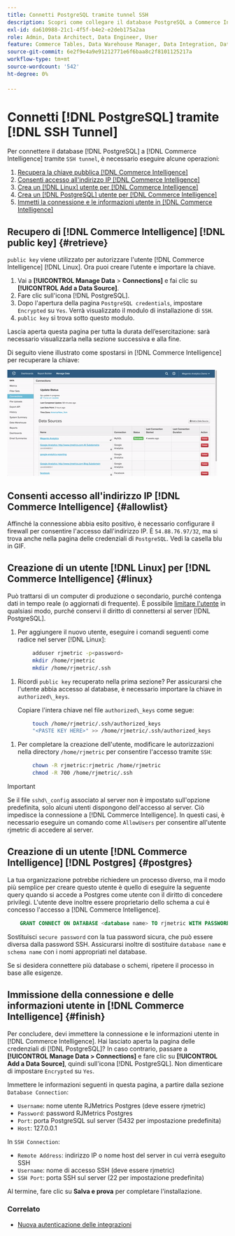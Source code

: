 ```yaml
---
title: Connetti PostgreSQL tramite tunnel SSH
description: Scopri come collegare il database PostgreSQL a Commerce Intelligence tramite un tunnel SSH.
exl-id: da610988-21c1-4f5f-b4e2-e2deb175a2aa
role: Admin, Data Architect, Data Engineer, User
feature: Commerce Tables, Data Warehouse Manager, Data Integration, Data Import/Export, SQL Report Builder
source-git-commit: 6e2f9e4a9e91212771e6f6baa8c2f8101125217a
workflow-type: tm+mt
source-wordcount: '542'
ht-degree: 0%

---
```


# Connetti [!DNL PostgreSQL] tramite [!DNL SSH Tunnel]

Per connettere il database [!DNL PostgreSQL] a [!DNL Commerce Intelligence] tramite `SSH tunnel`, è necessario eseguire alcune operazioni:

1. [Recupera la chiave pubblica  [!DNL Commerce Intelligence] ](#retrieve)
1. [Consenti accesso all&#39;indirizzo IP  [!DNL Commerce Intelligence] ](#allowlist)
1. [Crea un  [!DNL Linux]  utente per  [!DNL Commerce Intelligence]](#linux)
1. [Crea un  [!DNL PostgreSQL]  utente per  [!DNL Commerce Intelligence]](#postgres)
1. [Immetti la connessione e le informazioni utente in  [!DNL Commerce Intelligence]](#finish)

## Recupero di [!DNL Commerce Intelligence] [!DNL public key] {#retrieve}

`public key` viene utilizzato per autorizzare l&#39;utente [!DNL Commerce Intelligence] [!DNL Linux]. Ora puoi creare l’utente e importare la chiave.

1. Vai a **[!UICONTROL Manage Data** > **Connections]** e fai clic su **[!UICONTROL Add a Data Source]**.
1. Fare clic sull&#39;icona [!DNL PostgreSQL].
1. Dopo l&#39;apertura della pagina `PostgreSQL credentials`, impostare `Encrypted` su `Yes`. Verrà visualizzato il modulo di installazione di `SSH`.
1. `public key` si trova sotto questo modulo.

Lascia aperta questa pagina per tutta la durata dell’esercitazione: sarà necessario visualizzarla nella sezione successiva e alla fine.

Di seguito viene illustrato come spostarsi in [!DNL Commerce Intelligence] per recuperare la chiave:

![Recupero della chiave pubblica RJMetrics](../../../assets/get-mbi-public-key.gif)

## Consenti accesso all&#39;indirizzo IP [!DNL Commerce Intelligence] {#allowlist}

Affinché la connessione abbia esito positivo, è necessario configurare il firewall per consentire l&#39;accesso dall&#39;indirizzo IP. È `54.88.76.97/32`, ma si trova anche nella pagina delle credenziali di `PostgreSQL`. Vedi la casella blu in GIF.

## Creazione di un utente [!DNL Linux] per [!DNL Commerce Intelligence] {#linux}

Può trattarsi di un computer di produzione o secondario, purché contenga dati in tempo reale (o aggiornati di frequente). È possibile [limitare l&#39;utente](../../../administrator/account-management/restrict-db-access.md) in qualsiasi modo, purché conservi il diritto di connettersi al server [!DNL PostgreSQL].

1. Per aggiungere il nuovo utente, eseguire i comandi seguenti come radice nel server [!DNL Linux]:

```bash
        adduser rjmetric -p<password>
        mkdir /home/rjmetric
        mkdir /home/rjmetric/.ssh
```

1. Ricordi `public key` recuperato nella prima sezione? Per assicurarsi che l&#39;utente abbia accesso al database, è necessario importare la chiave in `authorized\_keys`.

   Copiare l&#39;intera chiave nel file `authorized\_keys` come segue:

```bash
        touch /home/rjmetric/.ssh/authorized_keys
        "<PASTE KEY HERE>" >> /home/rjmetric/.ssh/authorized_keys
```

1. Per completare la creazione dell&#39;utente, modificare le autorizzazioni nella directory `/home/rjmetric` per consentire l&#39;accesso tramite `SSH`:

```bash
        chown -R rjmetric:rjmetric /home/rjmetric
        chmod -R 700 /home/rjmetric/.ssh
```

>[!IMPORTANT]
>
>Se il file `sshd\_config` associato al server non è impostato sull&#39;opzione predefinita, solo alcuni utenti dispongono dell&#39;accesso al server. Ciò impedisce la connessione a [!DNL Commerce Intelligence]. In questi casi, è necessario eseguire un comando come `AllowUsers` per consentire all&#39;utente rjmetric di accedere al server.

## Creazione di un utente [!DNL Commerce Intelligence] [!DNL Postgres] {#postgres}

La tua organizzazione potrebbe richiedere un processo diverso, ma il modo più semplice per creare questo utente è quello di eseguire la seguente query quando si accede a Postgres come utente con il diritto di concedere privilegi. L&#39;utente deve inoltre essere proprietario dello schema a cui è concesso l&#39;accesso a [!DNL Commerce Intelligence].

```sql
    GRANT CONNECT ON DATABASE <database name> TO rjmetric WITH PASSWORD <secure password>;GRANT USAGE ON SCHEMA <schema name> TO rjmetric;GRANT SELECT ON ALL TABLES IN SCHEMA <schema name> TO rjmetric;ALTER DEFAULT PRIVILEGES IN SCHEMA <schema name> GRANT SELECT ON TABLES TO rjmetric;
```

Sostituisci `secure password` con la tua password sicura, che può essere diversa dalla password SSH. Assicurarsi inoltre di sostituire `database name` e `schema name` con i nomi appropriati nel database.

Se si desidera connettere più database o schemi, ripetere il processo in base alle esigenze.

## Immissione della connessione e delle informazioni utente in [!DNL Commerce Intelligence] {#finish}

Per concludere, devi immettere la connessione e le informazioni utente in [!DNL Commerce Intelligence]. Hai lasciato aperta la pagina delle credenziali di [!DNL PostgreSQL]? In caso contrario, passare a **[!UICONTROL Manage Data > Connections]** e fare clic su **[!UICONTROL Add a Data Source]**, quindi sull&#39;icona [!DNL PostgreSQL]. Non dimenticare di impostare `Encrypted` su `Yes`.

Immettere le informazioni seguenti in questa pagina, a partire dalla sezione `Database Connection`:

* `Username`: nome utente RJMetrics Postgres (deve essere rjmetric)
* `Password`: password RJMetrics Postgres
* `Port`: porta PostgreSQL sul server (5432 per impostazione predefinita)
* `Host`: 127.0.0.1

In `SSH Connection`:

* `Remote Address`: indirizzo IP o nome host del server in cui verrà eseguito SSH
* `Username`: nome di accesso SSH (deve essere rjmetric)
* `SSH Port`: porta SSH sul server (22 per impostazione predefinita)

Al termine, fare clic su **Salva e prova** per completare l&#39;installazione.

### Correlato

* [Nuova autenticazione delle integrazioni](https://experienceleague.adobe.com/docs/commerce-knowledge-base/kb/how-to/mbi-reauthenticating-integrations.html)
